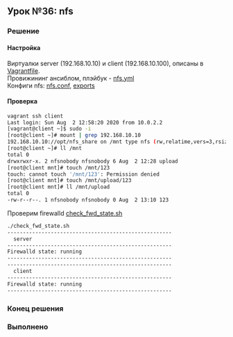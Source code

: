 ## Урок №36: nfs
### Решение
#### Настройка     
Виртуалки server (192.168.10.10) и client (192.168.10.100), описаны в [Vagrantfile](Vagrantfile).   
Провижининг ансиблом, плэйбук - [nfs.yml](nfs.yml)    
Конфиги nfs: [nfs.conf](templates/nfs.conf), [exports](templates/exports)
#### Проверка
```bash
vagrant ssh client
Last login: Sun Aug  2 12:58:20 2020 from 10.0.2.2
[vagrant@client ~]$ sudo -i
[root@client ~]# mount | grep 192.168.10.10
192.168.10.10://opt/nfs_share on /mnt type nfs (rw,relatime,vers=3,rsize=32768,wsize=32768,namlen=255,hard,proto=udp,timeo=11,retrans=3,sec=sys,mountaddr=192.168.10.10,mountvers=3,mountport=20048,mountproto=udp,local_lock=none,addr=192.168.10.10)
[root@client ~]# ll /mnt
total 0
drwxrwxr-x. 2 nfsnobody nfsnobody 6 Aug  2 12:28 upload
[root@client mnt]# touch /mnt/123
touch: cannot touch '/mnt/123': Permission denied
[root@client mnt]# touch /mnt/upload/123
[root@client mnt]# ll /mnt/upload
total 0
-rw-r--r--. 1 nfsnobody nfsnobody 0 Aug  2 13:10 123
```
Проверим firewalld [check_fwd_state.sh](check_fwd_state.sh)
```bash
./check_fwd_state.sh 
-----------------------------------------------------
  server
-----------------------------------------------------
Firewalld state: running
-----------------------------------------------------
-----------------------------------------------------
  client
-----------------------------------------------------
Firewalld state: running
-----------------------------------------------------
```
### Конец решения
### Выполненo